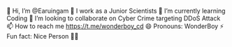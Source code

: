 👋 Hi, I’m @Earuingam
👀 I work as a Junior Scientists
🌱 I’m currently learning Coding
💞️ I’m looking to collaborate on Cyber Crime targeting DDoS Attack
📫 How to reach me https://t.me/wonderboy_cd
😄 Pronouns: WonderBoy
⚡ Fun fact: Nice Person 🤷‍♂️
